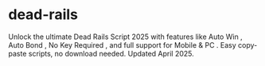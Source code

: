 # dead-rails
Unlock the ultimate Dead Rails Script 2025 with features like Auto Win , Auto Bond , No Key Required , and full support for Mobile &amp; PC . Easy copy-paste scripts, no download needed. Updated April 2025.
